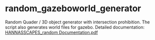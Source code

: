 # random_gazeboworld_generator
Random Quader / 3D object generator with intersection prohibition. The script also generates world files for gazebo. Detailed documentation:
[HANNASSCAPES_random Documentation.pdf](https://github.com/xQsM3/random_gazeboworld_generator/files/11563436/HANNASSCAPES_random.Documentation.pdf)
